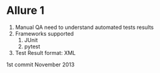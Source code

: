 # Allure 1

1. Manual QA need to understand automated tests results
2. Frameworks supported
   1. JUnit
   2. pytest
3. Test Result format: XML

1st commit November 2013
